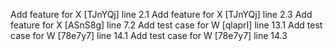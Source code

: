 Add feature for X [TJnYQj] line 2.1
Add feature for X [TJnYQj] line 2.3
Add feature for X [ASnS8g] line 7.2
Add test case for W [qlaprI] line 13.1
Add test case for W [78e7y7] line 14.1
Add test case for W [78e7y7] line 14.3
